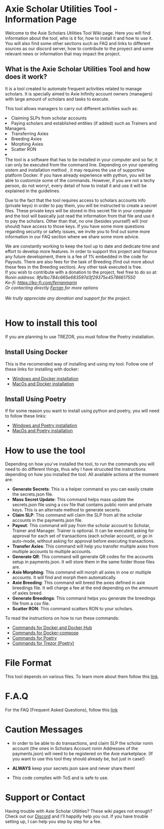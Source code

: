 # Axie Scholar Utilities Tool - Information Page

Welcome to the Axie Scholars Utilities Tool Wiki page. Here you will find information about the tool, who is it for, how to install it and how to use it. 
You will also find some other sections such as FAQ and links to different sources  as our discord server, how to contribute to the proyect and some relevant news or information that may impact the project. 


<h2>What is the Axie Scholar Utilities Tool and how does it work?</h2>
It is a tool created to automate frequent activities related to manage scholars. It is specially aimed to Axie Infinity account owners (managers)  with large amount of scholars and tasks to execute.  

This tool allows managers to carry out different activities such as:
<li> Claiming SLPs from scholar accounts </li>
<li>Paying scholars and established entities (if added) such as Trainers and Managers. </li>
<li>Transferring Axies</li>
<li>Breeding Axies</li>
<li>Morphing Axies</li>
<li>Scatter RON<li>
<br>
The tool is a software that has to be installed in your computer and so far, it can only be executed from the command line. Depending on your operating sistem and installation method , it may requires the use of supportive platform Docker. If you have already experience with python, you will be able to customize some of the commands. However, if you are not a techy person, do not worry!, every detail of how to install it and use it will be explained in the guidelines. 

Due to the fact that the tool requires access to scholars accounts info (private keys) in order to pay them, you will be instructed to create a secret files. These private keys will be stored in this secret file in your computer and the tool will basically just read the information from that file and use it to pay the scholars. Other than that, no one (besides yourself) will (nor should) have access to those keys. If you have some more questions regarding security or safety issues, we invite you to find out some more information in our FAQ section where we share some more advice. 

We are constantly working to keep the tool up to date and dedicate time and effort to develop more features. In order to support this project and finance any future development, there is a fee of 1% embedded in the code for Payouts. There are also fees for the task of Breeding (find out more about these fees in the Breeding section). 
Any other task executed is free.<br>
If you wish to contribute with a donation to the project, feel free to do so at: <br>
<i>
Ronin address: 9fa1bc784c665e683597d3f29375e45786617550 <br>
Ko-fi: https://ko-fi.com/ferranmarin <br>
Or contacting directly [Ferran](mailto:ferran.marin.llobet@gmail.com) for more options
<br><br>
We trully appreciate any donation and support for the project. 
</i>
<br><br>
# How to install this tool
If you are planning to use TREZOR, you must follow the Poetry installation.

## Install Using Docker
This is the recomended way of installing and using my tool. Follow one of these links for installing with docker:

- [Windows and Docker installation](./pages/install_docker_win.html)
- [MacOs and Docker installation](./pages/install_docker_mac.html)

## Install Using Poetry
If for some reason you want to install using python and poetry, you will need to follow these links:

- [Windows and Poetry installation](./pages/install_poetry_win.html)
- [MacOs and Poetry installation](./pages/install_poetry_mac.html)


# How to use the tool
Depending on how you've installed the tool, to run the commands you will need to do different things, thus why I have strucuted the instructions depending on how you installed the tool. All available actions at the moment are:

- **Generate Secrets**: This is a helper command so you can easily create the secrets.json file.
- **Mass Secret Update**: This command helps mass update the secrets.json file using a csv file that contains public ronin and private keys. This is an alternate method to generate secerts.
- **Claim SLP**: This command will claim the SLP from all the scholar accounts in the payments.json file.
- **Payout**: This command will pay from the scholar account to Scholar, Trainer and Manager. Trainer is optional. It can be executed asking for approval for each set of transactions (each scholar account), or go in auto-mode, without asking for approval before executing transactions.
- **Transfer Axies**: This command will help you transfer multiple axies from multiple accounts to multiple accounts.
- **Generate QR**: This command will generate QR codes for the accounts setup in payments.json. It will store them in the same folder those files are.
- **Axie Morphing**: This command will morph all axies in one or multiple accounts. It will find and morph them automatically.
- **Axie Breeding**: This command will breed the axies defined in axie breedings file. It will charge a fee at the end depending on the ammount of axies breed.
- **Generate Breedings**: This command helps you generate the breedings file from a csv file.
- **Scatter RON**: This command scatters RON to your scholars.

To read the instructions on how to run these commands:

- [Commands for Docker and Docker Hub](./pages/docker_hub_cmds.html)
- [Commands for Docker-compose](./pages/docker_compose_cmds.html)
- [Commands for Poetry](./pages/poetry_cmds.html)
- [Commands for Trezor (Poetry)](./pages/trezor_cmds.html)

# File Format
This tool depends on various files. To learn more about them follow this [link](./pages/file_formats.html).

# F.A.Q

For the FAQ (Frequent Asked Questions), follow this [link](./pages/faq.html)

# Caution Messages

- In order to be able to do transactions, and claim SLP the scholar ronin account (the ones in Scholars Account ronin Addresses of the payments.json) will need to be registered on the Axie marketplace. (If you want to use this tool they should already be, but just in case!)

- **ALWAYS** keep your secrets.json save and never share them!

- This code complies with ToS and is safe to use.

# Support or Contact

Having trouble with Axie Scholar Utilities? These wiki pages not enough? Check out our [Discord](https://discord.gg/bmKvmhenvu) and I’ll happilly help you out. If you have trouble setting up, I can help you step by step for a fee.
